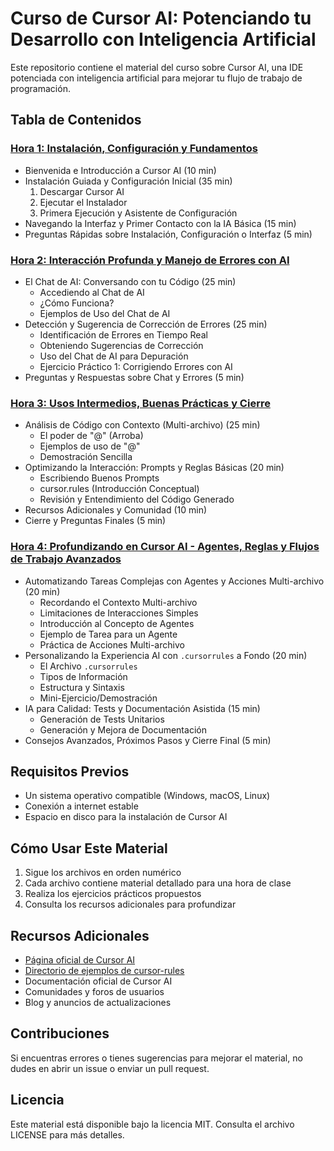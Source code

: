 # Curso de Cursor AI: Potenciando tu Desarrollo con Inteligencia Artificial

Este repositorio contiene el material del curso sobre Cursor AI, una IDE potenciada con inteligencia artificial para mejorar tu flujo de trabajo de programación.

## Tabla de Contenidos

### [Hora 1: Instalación, Configuración y Fundamentos](1-instalacion-configuracion-y-fundamentos.md)
- Bienvenida e Introducción a Cursor AI (10 min)
- Instalación Guiada y Configuración Inicial (35 min)
  1. Descargar Cursor AI
  1. Ejecutar el Instalador
  1. Primera Ejecución y Asistente de Configuración
- Navegando la Interfaz y Primer Contacto con la IA Básica (15 min)
- Preguntas Rápidas sobre Instalación, Configuración o Interfaz (5 min)

### [Hora 2: Interacción Profunda y Manejo de Errores con AI](2-interaccion-y-manejo-errores.md)
- El Chat de AI: Conversando con tu Código (25 min)
  - Accediendo al Chat de AI
  - ¿Cómo Funciona?
  - Ejemplos de Uso del Chat de AI
- Detección y Sugerencia de Corrección de Errores (25 min)
  - Identificación de Errores en Tiempo Real
  - Obteniendo Sugerencias de Corrección
  - Uso del Chat de AI para Depuración
  - Ejercicio Práctico 1: Corrigiendo Errores con AI
- Preguntas y Respuestas sobre Chat y Errores (5 min)

### [Hora 3: Usos Intermedios, Buenas Prácticas y Cierre](3-Usos-intermedios-buenas-practicas.md)
- Análisis de Código con Contexto (Multi-archivo) (25 min)
  - El poder de "@" (Arroba)
  - Ejemplos de uso de "@"
  - Demostración Sencilla
- Optimizando la Interacción: Prompts y Reglas Básicas (20 min)
  - Escribiendo Buenos Prompts
  - cursor.rules (Introducción Conceptual)
  - Revisión y Entendimiento del Código Generado
- Recursos Adicionales y Comunidad (10 min)
- Cierre y Preguntas Finales (5 min)

### [Hora 4: Profundizando en Cursor AI - Agentes, Reglas y Flujos de Trabajo Avanzados](4-produndizando-en-cursor.md)
- Automatizando Tareas Complejas con Agentes y Acciones Multi-archivo (20 min)
  - Recordando el Contexto Multi-archivo
  - Limitaciones de Interacciones Simples
  - Introducción al Concepto de Agentes
  - Ejemplo de Tarea para un Agente
  - Práctica de Acciones Multi-archivo
- Personalizando la Experiencia AI con `.cursorrules` a Fondo (20 min)
  - El Archivo `.cursorrules`
  - Tipos de Información
  - Estructura y Sintaxis
  - Mini-Ejercicio/Demostración
- IA para Calidad: Tests y Documentación Asistida (15 min)
  - Generación de Tests Unitarios
  - Generación y Mejora de Documentación
- Consejos Avanzados, Próximos Pasos y Cierre Final (5 min)

## Requisitos Previos
- Un sistema operativo compatible (Windows, macOS, Linux)
- Conexión a internet estable
- Espacio en disco para la instalación de Cursor AI

## Cómo Usar Este Material
1. Sigue los archivos en orden numérico
2. Cada archivo contiene material detallado para una hora de clase
3. Realiza los ejercicios prácticos propuestos
4. Consulta los recursos adicionales para profundizar

## Recursos Adicionales
- [Página oficial de Cursor AI](https://cursor.com)
- [Directorio de ejemplos de cursor-rules](https://cursor.directory/)
- Documentación oficial de Cursor AI
- Comunidades y foros de usuarios
- Blog y anuncios de actualizaciones

## Contribuciones
Si encuentras errores o tienes sugerencias para mejorar el material, no dudes en abrir un issue o enviar un pull request.

## Licencia
Este material está disponible bajo la licencia MIT. Consulta el archivo LICENSE para más detalles.
